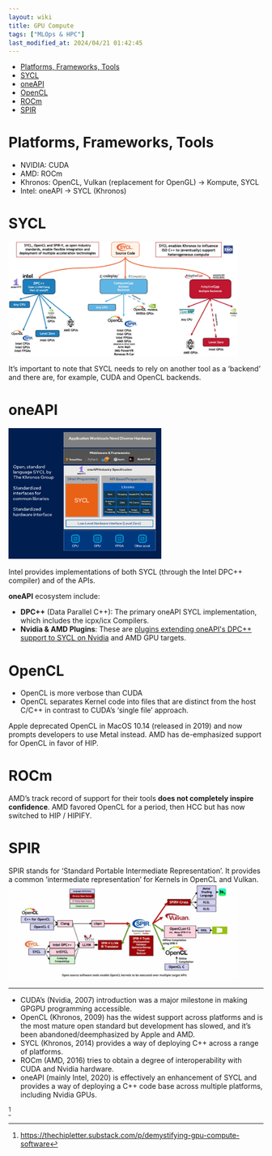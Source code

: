 ```yaml
---
layout: wiki 
title: GPU Compute
tags: ["MLOps & HPC"]
last_modified_at: 2024/04/21 01:42:45
---
```


- [Platforms, Frameworks, Tools](#platforms-frameworks-tools)
- [SYCL](#sycl)
- [oneAPI](#oneapi)
- [OpenCL](#opencl)
- [ROCm](#rocm)
- [SPIR](#spir)


# Platforms, Frameworks, Tools
- NVIDIA: CUDA
- AMD: ROCm
- Khronos: OpenCL, Vulkan (replacement for OpenGL) → Kompute, SYCL
- Intel: oneAPI → SYCL (Khronos)

# SYCL
<img src="/images/2024/2020-05-sycl-landing-page-02a_2.jpg" width="90%">

It’s important to note that SYCL needs to rely on another tool as a ‘backend’ and there are, for example, CUDA and OpenCL backends. 

# oneAPI
<img src="/images/2024/6967d35c-9255-4cf5-b969-7bca7a19f6d1_1238x1060.png" width="60%">

Intel provides implementations of both SYCL (through the Intel DPC++ compiler) and of the APIs.

**oneAPI** ecosystem include:
- **DPC++** (Data Parallel C++): The primary oneAPI SYCL implementation, which includes the icpx/icx Compilers.
- **Nvidia & AMD Plugins**: These are [plugins extending oneAPI's DPC++ support to SYCL on Nvidia](https://developer.codeplay.com/products/oneapi/nvidia/home/) and AMD GPU targets.

# OpenCL
- OpenCL is more verbose than CUDA
- OpenCL separates Kernel code into files that are distinct from the host C/C++ in contrast to CUDA’s ‘single file’ approach.

Apple deprecated OpenCL in MacOS 10.14 (released in 2019) and now prompts developers to use Metal instead. AMD has de-emphasized support for OpenCL in favor of HIP.

# ROCm
AMD’s track record of support for their tools **does not completely inspire confidence**. AMD favored OpenCL for a period, then HCC but has now switched to HIP / HIPIFY.

# SPIR
SPIR stands for ‘Standard Portable Intermediate Representation’. It provides a common ‘intermediate representation’ for Kernels in OpenCL and Vulkan.
<img src="/images/2024/325ce5e8-d66e-4ee3-811f-aa71aa6c4f9e_1600x668.jpg" width="90%">

---
- CUDA’s (Nvidia, 2007) introduction was a major milestone in making GPGPU programming accessible.
- OpenCL (Khronos, 2009) has the widest support across platforms and is the most mature open standard but development has slowed, and it’s been abandoned/deemphasized by Apple and AMD.
- SYCL (Khronos, 2014) provides a way of deploying C++ across a range of platforms.
- ROCm (AMD, 2016) tries to obtain a degree of interoperability with CUDA and Nvidia hardware.
- oneAPI (mainly Intel, 2020) is effectively an enhancement of SYCL and provides a way of deploying a C++ code base across multiple platforms, including Nvidia GPUs.

[^fn-1]

[^fn-1]: <https://thechipletter.substack.com/p/demystifying-gpu-compute-software>